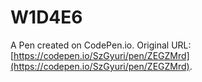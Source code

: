 # W1D4E6

A Pen created on CodePen.io. Original URL: [https://codepen.io/SzGyuri/pen/ZEGZMrd](https://codepen.io/SzGyuri/pen/ZEGZMrd).


